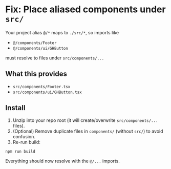 # Fix: Place aliased components under `src/`

Your project alias `@/*` maps to `./src/*`, so imports like
- `@/components/Footer`
- `@/components/ui/GHButton`

must resolve to files under `src/components/...`

## What this provides
- `src/components/Footer.tsx`
- `src/components/ui/GHButton.tsx`

## Install
1. Unzip into your repo root (it will create/overwrite `src/components/...` files).
2. (Optional) Remove duplicate files in `components/` (without `src/`) to avoid confusion.
3. Re-run build:
```bash
npm run build
```
Everything should now resolve with the `@/...` imports.
